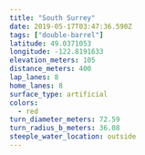 ```yaml
---
title: "South Surrey"
date: 2019-05-17T03:47:36.590Z
tags: ["double-barrel"]
latitude: 49.0371053
longitude: -122.8191633
elevation_meters: 105
distance_meters: 400
lap_lanes: 8
home_lanes: 8
surface_type: artificial
colors:
  - red
turn_diameter_meters: 72.59
turn_radius_b_meters: 36.08
steeple_water_location: outside
---
```


